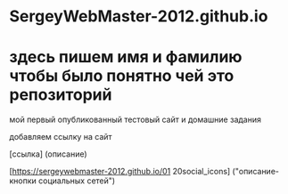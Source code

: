 # SergeyWebMaster-2012.github.io
# здесь пишем имя и фамилию чтобы было понятно чей это репозиторий
мой первый опубликованный тестовый сайт и домашние задания

добавляем ссылку на сайт 

[ссылка] (описание)

[https://sergeywebmaster-2012.github.io/01 20social_icons] ("описание-кнопки социальных сетей")
